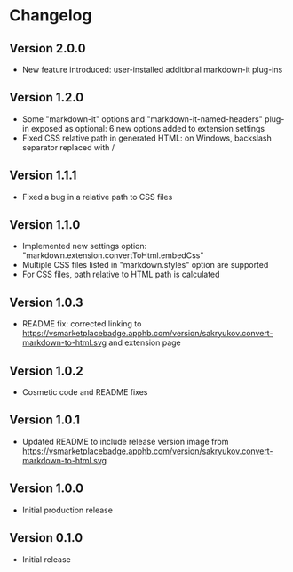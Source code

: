 # Changelog

## Version 2.0.0

* New feature introduced: user-installed additional markdown-it plug-ins

## Version 1.2.0

* Some "markdown-it" options and "markdown-it-named-headers" plug-in exposed as optional: 6 new options added to extension settings
* Fixed CSS relative path in generated HTML: on Windows, backslash separator replaced with /

## Version 1.1.1

* Fixed a bug in a relative path to CSS files

## Version 1.1.0

* Implemented new settings option: "markdown.extension.convertToHtml.embedCss"
* Multiple CSS files listed in "markdown.styles" option are supported
* For CSS files, path relative to HTML path is calculated 

## Version 1.0.3

* README fix: corrected linking to https://vsmarketplacebadge.apphb.com/version/sakryukov.convert-markdown-to-html.svg and extension page

## Version 1.0.2

* Cosmetic code and README fixes

## Version 1.0.1

* Updated README to include release version image from https://vsmarketplacebadge.apphb.com/version/sakryukov.convert-markdown-to-html.svg

## Version 1.0.0

* Initial production release

## Version 0.1.0

* Initial release
